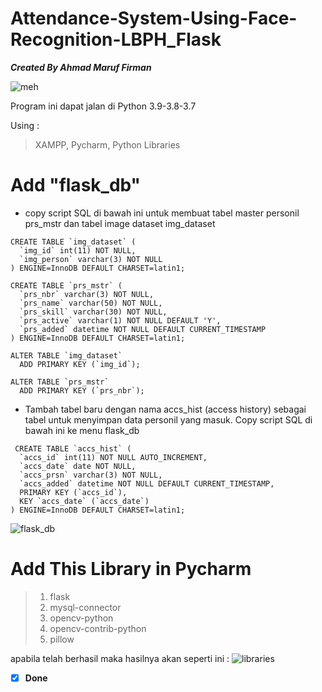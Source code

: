 # Attendance-System-Using-Face-Recognition-LBPH_Flask
***Created By Ahmad Maruf Firman***

![meh](https://user-images.githubusercontent.com/35483191/204142816-92bc8e58-c2f1-4b5d-9b04-4f9351453d5d.jpeg)

Program ini dapat jalan di Python 3.9-3.8-3.7

Using  : 
> XAMPP, Pycharm, Python Libraries 

# Add "flask_db" 
* copy script SQL di bawah ini untuk membuat tabel master personil prs_mstr dan tabel image dataset img_dataset

```
CREATE TABLE `img_dataset` (
  `img_id` int(11) NOT NULL,
  `img_person` varchar(3) NOT NULL
) ENGINE=InnoDB DEFAULT CHARSET=latin1;
 
CREATE TABLE `prs_mstr` (
  `prs_nbr` varchar(3) NOT NULL,
  `prs_name` varchar(50) NOT NULL,
  `prs_skill` varchar(30) NOT NULL,
  `prs_active` varchar(1) NOT NULL DEFAULT 'Y',
  `prs_added` datetime NOT NULL DEFAULT CURRENT_TIMESTAMP
) ENGINE=InnoDB DEFAULT CHARSET=latin1;
 
ALTER TABLE `img_dataset`
  ADD PRIMARY KEY (`img_id`);
 
ALTER TABLE `prs_mstr`
  ADD PRIMARY KEY (`prs_nbr`);
```

* Tambah tabel baru dengan nama accs_hist (access history) sebagai tabel untuk menyimpan data personil yang masuk. 
Copy script SQL di bawah ini ke menu flask_db
```
 CREATE TABLE `accs_hist` (
  `accs_id` int(11) NOT NULL AUTO_INCREMENT,
  `accs_date` date NOT NULL,
  `accs_prsn` varchar(3) NOT NULL,
  `accs_added` datetime NOT NULL DEFAULT CURRENT_TIMESTAMP,
  PRIMARY KEY (`accs_id`),
  KEY `accs_date` (`accs_date`)
) ENGINE=InnoDB DEFAULT CHARSET=latin1; 
```
![flask_db](https://user-images.githubusercontent.com/35483191/204143051-9924c020-6dcc-433a-b5a1-7c57369c81dd.PNG)

# Add This Library in Pycharm

>1. flask
>2. mysql-connector
>3. opencv-python
>4. opencv-contrib-python
>5. pillow

apabila telah berhasil maka hasilnya akan seperti ini :
![libraries](https://user-images.githubusercontent.com/35483191/204143800-6a561e3b-c23b-4da3-8bcb-945260d7776e.PNG)
- [x] **Done**
